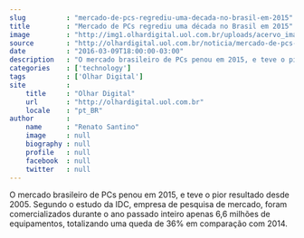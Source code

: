 ```yaml
---
slug          : "mercado-de-pcs-regrediu-uma-decada-no-brasil-em-2015"
title         : "Mercado de PCs regrediu uma década no Brasil em 2015"
image         : "http://img1.olhardigital.uol.com.br/uploads/acervo_imagens/2015/10/20151014154833_660_420.jpg"
source        : "http://olhardigital.uol.com.br/noticia/mercado-de-pcs-regrediu-uma-decada-no-brasil-em-2015/55955"
date          : "2016-03-09T18:00:00-03:00"
description   : "O mercado brasileiro de PCs penou em 2015, e teve o pior resultado desde 2005. Segundo o estudo da IDC, empresa de pesquisa de mercado, foram comercializados durante o ano passado inteiro apenas 6,6 milhões de equipamentos, totalizando uma queda de 36% em comparação com 2014."
categories    : ['technology']
tags          : ['Olhar Digital']
site          :
    title     : "Olhar Digital"
    url       : "http://olhardigital.uol.com.br"
    locale    : "pt_BR"
author        :
    name      : "Renato Santino"
    image     : null
    biography : null
    profile   : null
    facebook  : null
    twitter   : null
---
```


O mercado brasileiro de PCs penou em 2015, e teve o pior resultado desde 2005. Segundo o estudo da IDC, empresa de pesquisa de mercado, foram comercializados durante o ano passado inteiro apenas 6,6 milhões de equipamentos, totalizando uma queda de 36% em comparação com 2014.
